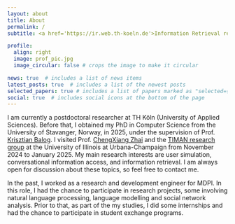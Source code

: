 ```yaml
---
layout: about
title: About
permalink: /
subtitle: <a href='https://ir.web.th-koeln.de'>Information Retrieval research group</a> and <a href='https://www.th-koeln.de/informatik-und-ingenieurwissenschaften/institut-fuer-data-science-engineering-and-analytics_54523.php'>Institute of Data Science, Engineering, and Analytics</a>, TH Köln 

profile:
  align: right
  image: prof_pic.jpg
  image_circular: false # crops the image to make it circular

news: true  # includes a list of news items
latest_posts: true  # includes a list of the newest posts
selected_papers: true # includes a list of papers marked as "selected={true}"
social: true  # includes social icons at the bottom of the page
---
```


I am currently a postdoctoral researcher at TH Köln (University of Applied Sciences). Before that, I obtained my PhD in Computer Science from the University of Stavanger, Norway, in 2025, under the supervision of Prof. [Krisztian Balog](https://krisztianbalog.com). I visited Prof. [ChengXiang Zhai](http://czhai.cs.illinois.edu/) and the [TIMAN research group](https://timan.cs.illinois.edu/ir/about.html) at the University of Illinois at Urbana-Champaign from November 2024 to January 2025.
My main research interests are user simulation, conversational information access, and information retrieval. I am always open for discussion about these topics, so feel free to contact me.

In the past, I worked as a research and development engineer for MDPI. In this role, I had the chance to participate in research projects, some involving natural language processing, language modelling and social network analysis.
Prior to that, as part of the my studies, I did some internships and had the chance to participate in student exchange programs.
